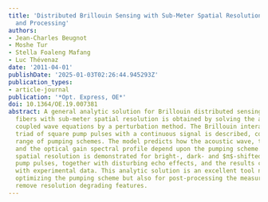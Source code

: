 ```yaml
---
title: 'Distributed Brillouin Sensing with Sub-Meter Spatial Resolution: Modeling
  and Processing'
authors:
- Jean-Charles Beugnot
- Moshe Tur
- Stella Foaleng Mafang
- Luc Thévenaz
date: '2011-04-01'
publishDate: '2025-01-03T02:26:44.945293Z'
publication_types:
- article-journal
publication: '*Opt. Express, OE*'
doi: 10.1364/OE.19.007381
abstract: A general analytic solution for Brillouin distributed sensing in optical
  fibers with sub-meter spatial resolution is obtained by solving the acoustical-optical
  coupled wave equations by a perturbation method. The Brillouin interaction of a
  triad of square pump pulses with a continuous signal is described, covering a wide
  range of pumping schemes. The model predicts how the acoustic wave, the signal amplitude
  and the optical gain spectral profile depend upon the pumping scheme. Sub-meter
  spatial resolution is demonstrated for bright-, dark- and $π$-shifted interrogating
  pump pulses, together with disturbing echo effects, and the results compare favorably
  with experimental data. This analytic solution is an excellent tool not only for
  optimizing the pumping scheme but also for post-processing the measured data to
  remove resolution degrading features.
---
```

